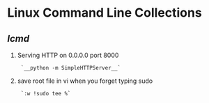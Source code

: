 Linux Command Line Collections 
======================

*lcmd*
-------

1. Serving HTTP on 0.0.0.0 port 8000

        `__python -m SimpleHTTPServer__`

2. save root file in vi when you forget typing sudo

        `:w !sudo tee %`

